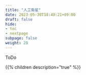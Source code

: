 ```yaml
---
title: "人工衛星"
date: 2023-05-30T18:49:21+09:00
draft: false
hide:
- toc
- nextpage
subpage: false
weight: 20
---
```


ToDo

<!--more-->

{{% children description="true"   %}}